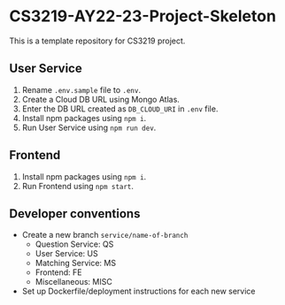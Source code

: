 # CS3219-AY22-23-Project-Skeleton

This is a template repository for CS3219 project.

## User Service
1. Rename `.env.sample` file to `.env`.
2. Create a Cloud DB URL using Mongo Atlas.
3. Enter the DB URL created as `DB_CLOUD_URI` in `.env` file.
4. Install npm packages using `npm i`.
5. Run User Service using `npm run dev`.

## Frontend
1. Install npm packages using `npm i`.
2. Run Frontend using `npm start`.

## Developer conventions

* Create a new branch `service/name-of-branch`
  * Question Service: QS
  * User Service: US
  * Matching Service: MS
  * Frontend: FE
  * Miscellaneous: MISC
* Set up Dockerfile/deployment instructions for each new service
